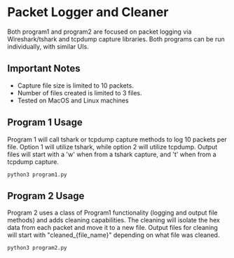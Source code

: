 # Packet Logger and Cleaner
Both program1 and program2 are focused on packet logging via Wireshark/tshark and tcpdump capture libraries. Both programs can be run individually, with similar UIs. 

## Important Notes
- Capture file size is limited to 10 packets. 
- Number of files created is limited to 3 files. 
- Tested on MacOS and Linux machines

## Program 1 Usage
Program 1 will call tshark or tcpdump capture methods to log 10 packets per file. Option 1 will utilize tshark, while option 2 will utilize tcpdump. Output files will start with a 'w' when from a tshark capture, and 't' when from a tcpdump capture.

`python3 program1.py`

## Program 2 Usage
Program 2 uses a class of Program1 functionality (logging and output file methods) and adds cleaning capabilities. The cleaning will isolate the hex data from each packet and move it to a new file. Output files for cleaning will start with "cleaned_{file_name}" depending on what file was cleaned. 

`python3 program2.py`